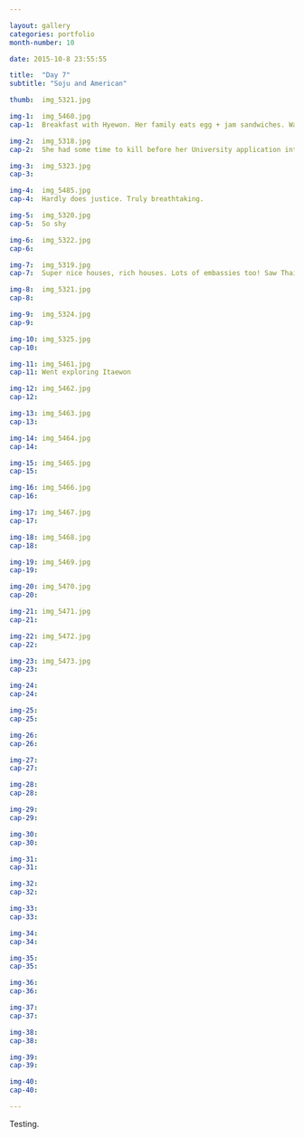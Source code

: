 ```yaml
---

layout: gallery
categories: portfolio
month-number: 10

date: 2015-10-8 23:55:55

title:  "Day 7"
subtitle: "Soju and American"

thumb:	img_5321.jpg

img-1:	img_5460.jpg
cap-1:	Breakfast with Hyewon. Her family eats egg + jam sandwiches. Was surprisingly very tasty! No ketchup.. 

img-2:	img_5318.jpg
cap-2:	She had some time to kill before her University application interview so we went on a promenade just up the hill.

img-3:	img_5323.jpg
cap-3: 	

img-4:	img_5485.jpg
cap-4:	Hardly does justice. Truly breathtaking.

img-5:	img_5320.jpg
cap-5:	So shy

img-6:	img_5322.jpg
cap-6:	

img-7:	img_5319.jpg
cap-7:	Super nice houses, rich houses. Lots of embassies too! Saw Thai, and Indian embassy. 

img-8:	img_5321.jpg
cap-8:	

img-9:	img_5324.jpg
cap-9:	

img-10:	img_5325.jpg
cap-10:	

img-11:	img_5461.jpg
cap-11:	Went exploring Itaewon 

img-12:	img_5462.jpg
cap-12:	

img-13:	img_5463.jpg
cap-13:	

img-14:	img_5464.jpg
cap-14:	

img-15:	img_5465.jpg
cap-15:	

img-16:	img_5466.jpg
cap-16:	

img-17:	img_5467.jpg
cap-17:	

img-18:	img_5468.jpg
cap-18:	

img-19:	img_5469.jpg
cap-19:	

img-20:	img_5470.jpg
cap-20:	

img-21:	img_5471.jpg
cap-21:	

img-22:	img_5472.jpg
cap-22:	

img-23:	img_5473.jpg
cap-23:	

img-24:	
cap-24:	

img-25:	
cap-25:	

img-26:	
cap-26:	

img-27:	
cap-27:	

img-28:	
cap-28:	

img-29:	
cap-29:	

img-30:	
cap-30:	

img-31:	
cap-31:	

img-32:	
cap-32:	

img-33:	
cap-33:	

img-34:	
cap-34:	

img-35:	
cap-35:	

img-36:	
cap-36:	

img-37:	
cap-37:	

img-38:	
cap-38:	

img-39:	
cap-39:	

img-40:	
cap-40:	

---
```


Testing.
